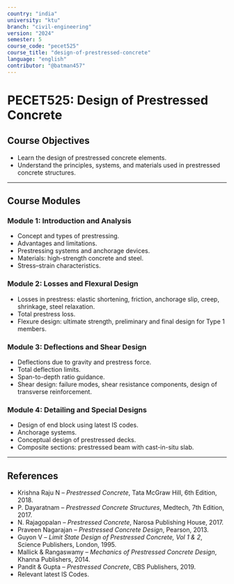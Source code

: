 ```yaml
---
country: "india"
university: "ktu"
branch: "civil-engineering"
version: "2024"
semester: 5
course_code: "pecet525"
course_title: "design-of-prestressed-concrete"
language: "english"
contributor: "@batman457"
---
```


# PECET525: Design of Prestressed Concrete

## Course Objectives
- Learn the design of prestressed concrete elements.
- Understand the principles, systems, and materials used in prestressed concrete structures.

---

## Course Modules

### Module 1: Introduction and Analysis
- Concept and types of prestressing.
- Advantages and limitations.
- Prestressing systems and anchorage devices.
- Materials: high-strength concrete and steel.
- Stress–strain characteristics.

### Module 2: Losses and Flexural Design
- Losses in prestress: elastic shortening, friction, anchorage slip, creep, shrinkage, steel relaxation.
- Total prestress loss.
- Flexure design: ultimate strength, preliminary and final design for Type 1 members.

### Module 3: Deflections and Shear Design
- Deflections due to gravity and prestress force.
- Total deflection limits.
- Span-to-depth ratio guidance.
- Shear design: failure modes, shear resistance components, design of transverse reinforcement.

### Module 4: Detailing and Special Designs
- Design of end block using latest IS codes.
- Anchorage systems.
- Conceptual design of prestressed decks.
- Composite sections: prestressed beam with cast-in-situ slab.

---

## References

- Krishna Raju N – *Prestressed Concrete*, Tata McGraw Hill, 6th Edition, 2018.
- P. Dayaratnam – *Prestressed Concrete Structures*, Medtech, 7th Edition, 2017.
- N. Rajagopalan – *Prestressed Concrete*, Narosa Publishing House, 2017.
- Praveen Nagarajan – *Prestressed Concrete Design*, Pearson, 2013.
- Guyon V – *Limit State Design of Prestressed Concrete, Vol 1 & 2*, Science Publishers, London, 1995.
- Mallick & Rangaswamy – *Mechanics of Prestressed Concrete Design*, Khanna Publishers, 2014.
- Pandit & Gupta – *Prestressed Concrete*, CBS Publishers, 2019.
- Relevant latest IS Codes.

